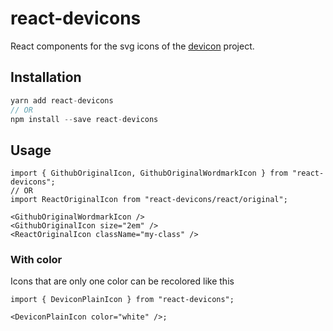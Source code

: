 # react-devicons

React components for the svg icons of the [devicon](https://github.com/devicons/devicon) project.

## Installation

```js
yarn add react-devicons
// OR
npm install --save react-devicons
```

## Usage

```tsx
import { GithubOriginalIcon, GithubOriginalWordmarkIcon } from "react-devicons";
// OR
import ReactOriginalIcon from "react-devicons/react/original";

<GithubOriginalWordmarkIcon />
<GithubOriginalIcon size="2em" />
<ReactOriginalIcon className="my-class" />
```

### With color

Icons that are only one color can be recolored like this

```tsx
import { DeviconPlainIcon } from "react-devicons";

<DeviconPlainIcon color="white" />;
```
